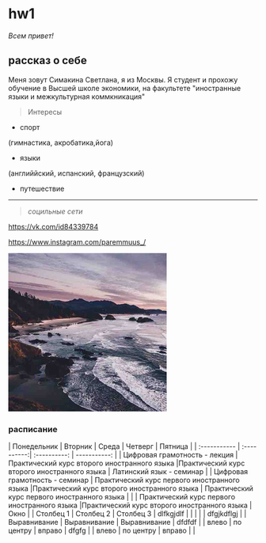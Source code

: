 # hw1
*Всем привет!*

## рассказ о себе 

Меня зовут Симакина Светлана, я из Москвы. Я студент и прохожу обучение в Высшей школе экономики, на факультете "иностранные языки и межкультурная коммкникация" 

> Интересы

* спорт

(гимнастика, акробатика,йога)

* языки

(английйский, испанский, французский)

* путешествие 

***
> *социльные сети*

<https://vk.com/id84339784>

<https://www.instagram.com/paremmuus_/>

![Alt text](https://github.com/svetlanasima/sima/blob/master/OflDEwvm0to.jpg)

### расписание 

| Понедельник    | Вторник | Среда    | Четверг    | Пятница |
| :----------- | :----------:| :----------: | -----------: |
| Цифровая грамотность - лекция |Практический курс второго иностранного языка |Практический курс второго иностранного языка | Латинский язык - семинар |
| Цифровая грамотность - семинар      | Практический курс первого иностранного языка |Практический курс второго иностранного языка    | Практический курс первого иностранного языка       |
|              | Практический курс первого иностранного языка |Практический курс второго иностранного языка |  Окно  | 
| Столбец 1    | Столбец 2    | Столбец 3    | dlfkgjdlf |
|  | |  | dfgjkdflgj |
| Выравнивание | Выравнивание | Выравнивание | dfdfdf |
| влево        | по центру    | вправо       | dfgfg |
| влево        | по центру    | вправо       | |
